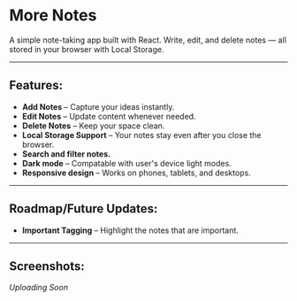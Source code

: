 # More Notes

A simple note-taking app built with React.
Write, edit, and delete notes — all stored in your browser with Local Storage.

---

## Features:

- **Add Notes** – Capture your ideas instantly.
- **Edit Notes** – Update content whenever needed.
- **Delete Notes** – Keep your space clean.
- **Local Storage Support** – Your notes stay even after you close the browser.
- **Search and filter notes.**
- **Dark mode** – Compatable with user's device light modes.
- **Responsive design** – Works on phones, tablets, and desktops.

---

## Roadmap/Future Updates:

- **Important Tagging** – Highlight the notes that are important.

---

## Screenshots:

_Uploading Soon_

